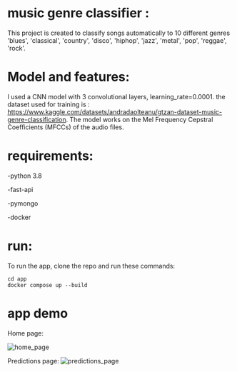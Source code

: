 # music genre classifier :
This project is created to classify songs automatically to 10 different genres 'blues', 'classical', 'country', 'disco', 'hiphop', 'jazz', 'metal', 'pop', 'reggae', 'rock'.
# Model and features:
I used a CNN model with 3 convolutional layers, learning_rate=0.0001. the dataset used for training is : https://www.kaggle.com/datasets/andradaolteanu/gtzan-dataset-music-genre-classification. 
The model works on the Mel Frequency Cepstral Coefficients (MFCCs) of the audio files.
# requirements:
-python 3.8

-fast-api

-pymongo

-docker
# run:
To run the app, clone the repo and run these commands:
```
cd app
docker compose up --build
```
# app demo
Home page:

![home_page](https://github.com/Abdelkabir-menani/music_genre_classifier/assets/75325884/36dbda9e-085b-492a-afab-cf180a7d0703)

Predictions page:
![predictions_page](https://github.com/Abdelkabir-menani/music_genre_classifier/assets/75325884/d64b863f-e010-4cea-9ff3-f7addbfad763)
